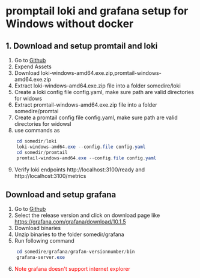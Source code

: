 # promptail loki and grafana setup for Windows without docker

## 1. Download and setup promtail and loki

1. Go to [Github](https://github.com/grafana/loki/releases)
2. Expend Assets
3. Download loki-windows-amd64.exe.zip,promtail-windows-amd64.exe.zip
4. Extract loki-windows-amd64.exe.zip file into a folder somedire/loki
5. Create a loki config file config.yaml, make sure path are valid directories for widows
6. Extract promtail-windows-amd64.exe.zip file into a folder somedire/promtai
7. Create a promtail config file config.yaml, make sure path are valid directories for widowsl
8. use commands as
    
``` powershell
    cd somedir/loki
    loki-windows-amd64.exe --config.file config.yaml
    cd somedir/promtail
    promtail-windows-amd64.exe --config.file config.yaml
```

9. Verify loki endpoints http://localhost:3100/ready and http://localhost:3100/metrics

## Download and setup grafana

1. Go to [Github](https://github.com/grafana/grafana/releases)
2. Select the release version and click on download page like https://grafana.com/grafana/download/10.1.5
3. Download binaries
4. Unzip binaries to the folder somedir/grafana
5. Run following command

```powershell
    cd somedire/grafana/grafan-versionnumber/bin
    grafana-server.exe
```

6. <span style="color:red">Note grafana doesn't support internet explorer</span>

